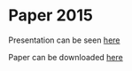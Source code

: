 # Paper 2015

Presentation can be seen [here](http://danielandreasen.github.io/Paper2015a/index.html#/)

Paper can be downloaded [here](http://danielandreasen.github.io/404)
